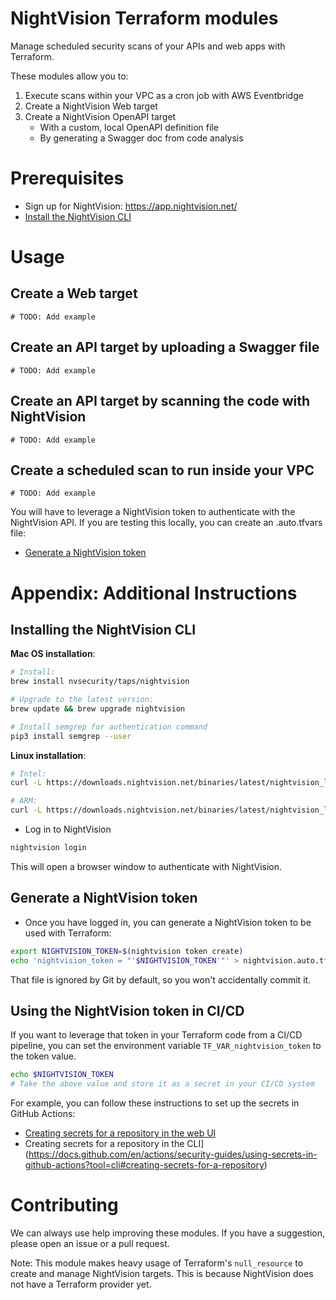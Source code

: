 # NightVision Terraform modules

Manage scheduled security scans of your APIs and web apps with Terraform.

These modules allow you to:

1. Execute scans within your VPC as a cron job with AWS Eventbridge
2. Create a NightVision Web target
3. Create a NightVision OpenAPI target
    - With a custom, local OpenAPI definition file
    - By generating a Swagger doc from code analysis

# Prerequisites

* Sign up for NightVision: https://app.nightvision.net/
* [Install the NightVision CLI](#installing-the-nightvision-cli)

# Usage

## Create a Web target

```hcl
# TODO: Add example
```

## Create an API target by uploading a Swagger file

```hcl
# TODO: Add example
```

## Create an API target by scanning the code with NightVision

```hcl
# TODO: Add example
```

## Create a scheduled scan to run inside your VPC

```hcl
# TODO: Add example
```

You will have to leverage a NightVision token to authenticate with the NightVision API. If you are testing this locally, you can create an .auto.tfvars file:

* [Generate a NightVision token](#generate-a-nightvision-token)

# Appendix: Additional Instructions

## Installing the NightVision CLI

**Mac OS installation**:

```bash
# Install:
brew install nvsecurity/taps/nightvision

# Upgrade to the latest version:
brew update && brew upgrade nightvision

# Install semgrep for authentication command
pip3 install semgrep --user
```

**Linux installation**:

```bash
# Intel:
curl -L https://downloads.nightvision.net/binaries/latest/nightvision_latest_linux_amd64.tar.gz -q | tar -xz; sudo mv nightvision /usr/local/bin/

# ARM:
curl -L https://downloads.nightvision.net/binaries/latest/nightvision_latest_linux_arm64.tar.gz -q | tar -xz; sudo mv nightvision /usr/local/bin/
```

* Log in to NightVision

```bash
nightvision login
```

This will open a browser window to authenticate with NightVision.

## Generate a NightVision token

* Once you have logged in, you can generate a NightVision token to be used with Terraform:

```bash
export NIGHTVISION_TOKEN=$(nightvision token create)
echo 'nightvision_token = "'$NIGHTVISION_TOKEN'"' > nightvision.auto.tfvars
```

That file is ignored by Git by default, so you won't accidentally commit it.

## Using the NightVision token in CI/CD

If you want to leverage that token in your Terraform code from a CI/CD pipeline, you can set the environment variable `TF_VAR_nightvision_token` to the token value. 

```bash
echo $NIGHTVISION_TOKEN
# Take the above value and store it as a secret in your CI/CD system
```

For example, you can follow these instructions to set up the secrets in GitHub Actions:
- [Creating secrets for a repository in the web UI](https://docs.github.com/en/actions/security-guides/using-secrets-in-github-actions?tool=webui#creating-secrets-for-a-repository) 
- Creating secrets for a repository in the CLI](https://docs.github.com/en/actions/security-guides/using-secrets-in-github-actions?tool=cli#creating-secrets-for-a-repository)

# Contributing

We can always use help improving these modules. If you have a suggestion, please open an issue or a pull request.

Note: This module makes heavy usage of Terraform's `null_resource` to create and manage NightVision targets. This is because NightVision does not have a Terraform provider yet.
